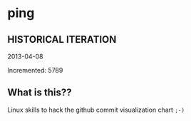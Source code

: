 # ping

## HISTORICAL ITERATION
2013-04-08

Incremented: 5789

## What is this?? 
Linux skills to hack the github commit visualization chart `;-)`
